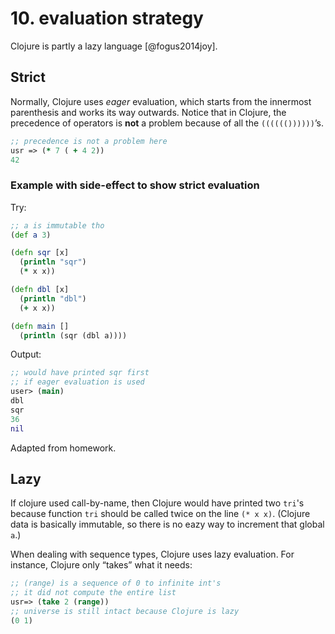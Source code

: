 # 10. evaluation strategy

Clojure is partly a lazy language [@fogus2014joy].


## Strict 

Normally, Clojure uses _eager_ evaluation, which starts from the innermost parenthesis and works its way outwards. Notice that in Clojure, the precedence of operators is __not__ a problem because of all the `(((((())))))`’s.


```clojure
;; precedence is not a problem here
usr => (* 7 ( + 4 2))
42
```

### Example with side-effect to show strict evaluation

Try:
```clojure
;; a is immutable tho
(def a 3)

(defn sqr [x]
  (println "sqr")
  (* x x))

(defn dbl [x]
  (println "dbl")
  (+ x x))

(defn main []
  (println (sqr (dbl a))))
```

Output:

```clj
;; would have printed sqr first 
;; if eager evaluation is used 
user> (main)
dbl
sqr
36
nil
```

Adapted from homework.

## Lazy

If clojure used call-by-name, then Clojure would have printed two `tri`'s because function `tri` should be called twice on the line `(* x x)`. (Clojure data is basically immutable, so there is no eazy way to increment that global `a`.)



When dealing with sequence types, Clojure uses lazy evaluation. For instance, Clojure only “takes” what it needs:


```clojure
;; (range) is a sequence of 0 to infinite int's
;; it did not compute the entire list
usr=> (take 2 (range))
;; universe is still intact because Clojure is lazy
(0 1)
```


